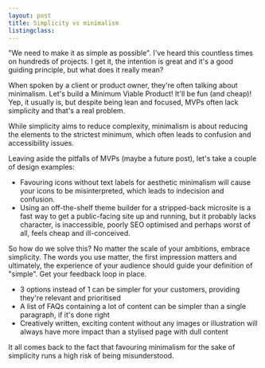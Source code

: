 ```yaml
---
layout: post
title: Simplicity vs minimalism
listingclass: 
---
```


"We need to make it as simple as possible". I've heard this countless times on hundreds of projects. I get it, the intention is great and it's a good guiding principle, but what does it really mean?

When spoken by a client or product owner, they're often talking about minimalism. Let's build a Minimum Viable Product! It'll be fun (and cheap)! Yep, it usually is, but despite being lean and focused, MVPs often lack simplicity and that's a real problem.

While simplicity aims to reduce complexity, minimalism is about reducing the elements to the strictest minimum, which often leads to confusion and accessibility issues.

Leaving aside the pitfalls of MVPs (maybe a future post), let's take a couple of design examples:

* Favouring icons without text labels for aesthetic minimalism will cause your icons to be misinterpreted, which leads to indecision and confusion.
* Using an off-the-shelf theme builder for a stripped-back microsite is a fast way to get a public-facing site up and running, but it probably lacks character, is inaccessible, poorly SEO optimised and perhaps worst of all, feels cheap and ill-conceived.

So how do we solve this? No matter the scale of your ambitions, embrace simplicity. The words you use matter, the first impression matters and ultimately, the experience of your audience should guide your definition of "simple". Get your feedback loop in place.

* 3 options instead of 1 can be simpler for your customers, providing they're relevant and prioritised
* A list of FAQs containing a lot of content can be simpler than a single paragraph, if it's done right
* Creatively written, exciting content without any images or illustration will always have more impact than a stylised page with dull content

It all comes back to the fact that favouring minimalism for the sake of simplicity runs a high risk of being misunderstood.
